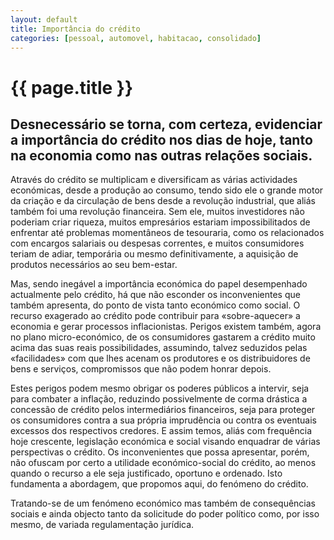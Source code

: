 ```yaml
---
layout: default
title: Importância do crédito
categories: [pessoal, automovel, habitacao, consolidado]
---
```


# {{ page.title }}

## Desnecessário se torna, com certeza, evidenciar a importância do crédito nos dias de hoje, tanto na economia como nas outras relações sociais.

Através do crédito se multiplicam e diversificam as várias actividades económicas, desde a produção ao consumo, tendo sido ele o grande motor da criação e da circulação de bens desde a revolução industrial, que aliás também foi uma revolução financeira. Sem ele, muitos investidores não poderiam criar riqueza, muitos empresários estariam impossibilitados de enfrentar até problemas momentâneos de tesouraria, como os relacionados com encargos salariais ou despesas correntes, e muitos consumidores teriam de adiar, temporária ou mesmo definitivamente, a aquisição de produtos necessários ao seu bem-estar.

Mas, sendo inegável a importância económica do papel desempenhado actualmente pelo crédito, há que não esconder os inconvenientes que também apresenta, do ponto de vista tanto económico como social. O recurso exagerado ao crédito pode contribuir para «sobre-aquecer» a economia e gerar processos inflacionistas. Perigos existem também, agora no plano micro-económico, de os consumidores gastarem a crédito muito acima das suas reais possibilidades, assumindo, talvez seduzidos pelas «facilidades» com que lhes acenam os produtores e os distribuidores de bens e serviços, compromissos que não podem honrar depois.

Estes perigos podem mesmo obrigar os poderes públicos a intervir, seja para combater a inflação, reduzindo possivelmente de corma drástica a concessão de crédito pelos intermediários financeiros, seja para proteger os consumidores contra a sua própria imprudência ou contra os eventuais excessos dos respectivos credores. E assim temos, aliás com frequência hoje crescente, legislação económica e social visando enquadrar de várias perspectivas o crédito.
Os inconvenientes que possa apresentar, porém, não ofuscam por certo a utilidade económico-social do crédito, ao menos quando o recurso a ele seja justificado, oportuno e ordenado. Isto fundamenta a abordagem, que propomos aqui, do fenómeno do crédito.

Tratando-se de um fenómeno económico mas também de consequências sociais e ainda objecto tanto da solicitude do poder político como, por isso mesmo, de variada regulamentação jurídica.